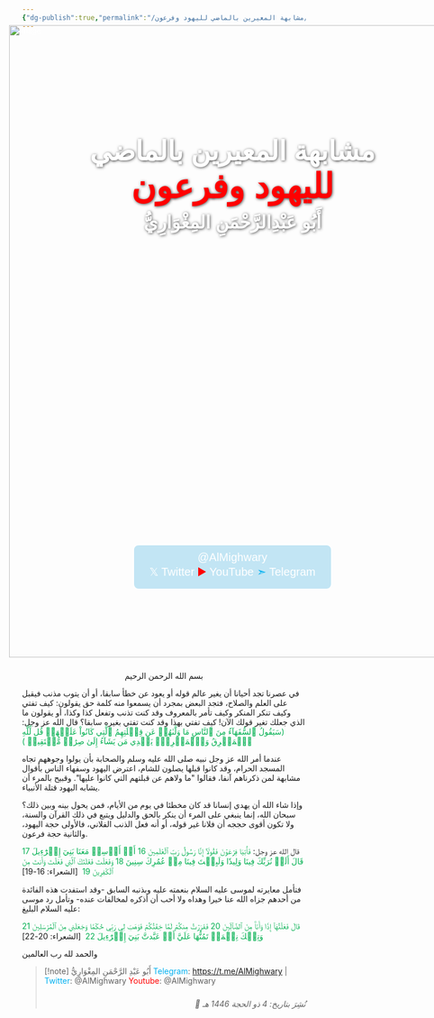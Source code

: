 ```yaml
---
{"dg-publish":true,"permalink":"/شبهات وردود/مشابهة المعيرين بالماضي لليهود وفرعون/","noteIcon":"📑","created":"2025-03-02T23:00:03.460+02:00","updated":"2025-07-11T23:26:56.163+03:00"}
---
```


<div style="top:-24px; left:-23px; 
    width: 210mm;   /* A4 width */
    height: 297mm;  /* A4 height */
    position: relative; 
    margin: 0 auto;  /* center horizontally */
    color: white;
    font-family: Arial, sans-serif;
    overflow: hidden;
">

  <!-- Title -->
  <div style="
      position: absolute;
      top: 20px;
      left: 50%;
      transform: translateX(-50%);
      width: 100%;
      text-align: center;
      font-size: 48px;
      font-weight: bold;
      z-index: 10;
      text-shadow: 1px 1px 5px rgba(0,0,0,0.7) !important;
      white-space: nowrap;
  ">
    <div style="margin-top: 120px;">
      <br>
      مشابهة المعيرين بالماضي 
      <br>
      <span style="font-size:60; color:red;"> لليهود وفرعون
 </span>     </div>
    <div style="font-size: 32px; margin-top: 10px;">
      أَبُو عَبْدِالرَّحْمَنِ المِغْوَارِيُّ
    </div>
  </div>

  <!-- Image, scaled to fill entire A4 container -->
  <img src="../attachments/Pasted image 20250601222912.jpeg" alt="Image"
       style="
         position: absolute;
         top: 0;
         left: 0;
         width: 100%;
         height: 100%;
         object-fit: cover;
         z-index: 1;
       ">

  <!-- Text bar -->
  <div style="
      position: absolute;
      bottom: 120px;
      left: 50%;
      transform: translateX(-50%);
      font-size: 20px;
      color: white;
      border: 2px solid white;
      width: 350px;
      background-color: rgba(135, 206, 235, 0.5);
      border-radius: 10px;
      padding: 10px 0;
      z-index: 10;
      text-align: center;
      user-select: none;
  ">
    @AlMighwary <br>
    𝕏 Twitter <font color="#ff0000">▶️</font> YouTube <font color="#00b0f0">➣</font> Telegram
  </div>

</div>


<center>بسم الله الرحمن الرحيم</center>







في عصرنا تجد أحيانا أن يغير عالم قوله أو يعود عن خطأ سابقا، أو أن يتوب مذنب فيقبل على العلم والصلاح، فتجد البعض بمجرد أن يسمعوا منه كلمة حق يقولون:
كيف تفتي وكيف تنكر المنكر وكيف تأمر بالمعروف وقد كنت تذنب وتفعل كذا وكذا، أو يقولون ما الذي جعلك تغير قولك الآن! كيف تفتي بهذا وقد كنت تفتي بغيره سابقا؟
قال الله عز وجل: 
<font color="#00b050">(سَيَقُولُ ٱلسُّفَهَآءُ مِنَ ٱلنَّاسِ مَا وَلَّىٰهُمۡ عَن قِبۡلَتِهِمُ ٱلَّتِي كَانُواْ عَلَيۡهَاۚ قُل لِّلَّهِ ٱلۡمَشۡرِقُ وَٱلۡمَغۡرِبُۚ يَهۡدِي مَن يَشَآءُ إِلَىٰ صِرَٰطٖ مُّسۡتَقِيمٖ )</font>

عندما أمر الله عز وجل نبيه صلى الله عليه وسلم والصحابة بأن يولوا وجوههم تجاه المسجد الحرام، وقد كانوا قبلها يصلون للشام، اعترض اليهود وسفهاء الناس بأقوال مشابهة لمن ذكرناهم آنفا، فقالوا "ما ولاهم عن قبلتهم التي كانوا عليها". وقبيح بالمرء أن يشابه اليهود قتلة الأنبياء.

وإذا شاء الله أن يهدي إنسانا قد كان مخطئا في يوم من الأيام، فمن يحول بينه وبين ذلك؟ سبحان الله، إنما ينبغي على المرء أن ينكر بالحق والدليل ويتبع في ذلك القرآن والسنة، ولا تكون أقوى حججه أن فلانا غير قوله، أو أنه فعل الذنب الفلاني، فالأولى حجة اليهود، والثانية حجة فرعون. 

قال الله عز وجل: 
<font color="#00b050">فَأۡتِيَا فِرۡعَوۡنَ فَقُولَآ إِنَّا رَسُولُ رَبِّ ٱلۡعَٰلَمِينَ 16 أَنۡ أَرۡسِلۡ مَعَنَا بَنِيٓ إِسۡرَٰٓءِيلَ 17 قَالَ أَلَمۡ نُرَبِّكَ فِينَا وَلِيدٗا وَلَبِثۡتَ فِينَا مِنۡ عُمُرِكَ سِنِينَ 18 وَفَعَلۡتَ فَعۡلَتَكَ ٱلَّتِي فَعَلۡتَ وَأَنتَ مِنَ ٱلۡكَٰفِرِينَ 19</font>  [الشعراء: 16-19]

فتأمل معايرته لموسى عليه السلام بنعمته عليه وبذنبه السابق  -وقد استفدت هذه الفائدة من أحدهم جزاه الله عنا خيرا وهداه ولا أحب أن أذكره لمخالفات عنده- وتأمل رد موسى عليه السلام البليغ:

<font color="#00b050">قَالَ فَعَلۡتُهَآ إِذٗا وَأَنَا۠ مِنَ ٱلضَّآلِّينَ 20 فَفَرَرۡتُ مِنكُمۡ لَمَّا خِفۡتُكُمۡ فَوَهَبَ لِي رَبِّي حُكۡمٗا وَجَعَلَنِي مِنَ ٱلۡمُرۡسَلِينَ 21 وَتِلۡكَ نِعۡمَةٞ تَمُنُّهَا عَلَيَّ أَنۡ عَبَّدتَّ بَنِيٓ إِسۡرَٰٓءِيلَ 22  </font>[الشعراء: 20-22]

والحمد لله رب العالمين 

> [!note] أَبُو عَبْدِ الرَّحْمَنِ المِغْوَارِيُّ 
> <font color="#00b0f0">Telegram</font>: https://t.me/AlMighwary | <font color="#00b0f0">Twitter</font>: @AlMighwary 
<font color="#ff0000">Youtube</font>: @AlMighwary  <footer style="text-align:right; font-style:italic; padding-top:10px;">📅 نُشِرَ بتاريخ: 4 ذو الحجة 1446 هـ</footer>





